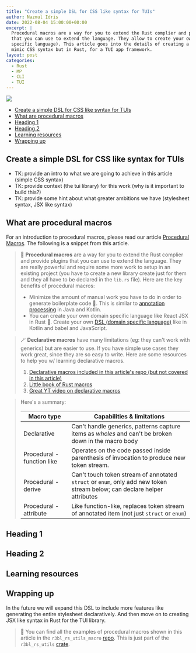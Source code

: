 ```yaml
---
title: "Create a simple DSL for CSS like syntax for TUIs"
author: Nazmul Idris
date: 2022-08-04 15:00:00+00:00
excerpt: |
  Procedural macros are a way for you to extend the Rust complier and provide plugins
  that you can use to extend the language. They allow to create your own DSL (domain
  specific language). This article goes into the details of creating a simple DSL to 
  mimic CSS syntax but in Rust, for a TUI app framework.
layout: post
categories:
  - Rust
  - MP
  - CLI
  - TUI
---
```


<img class="post-hero-image" src="{{ 'assets/rust-dsl.svg' | relative_url }}"/>

<!-- TOC -->

- [Create a simple DSL for CSS like syntax for TUIs](#create-a-simple-dsl-for-css-like-syntax-for-tuis)
- [What are procedural macros](#what-are-procedural-macros)
- [Heading 1](#heading-1)
- [Heading 2](#heading-2)
- [Learning resources](#learning-resources)
- [Wrapping up](#wrapping-up)

<!-- /TOC -->

## Create a simple DSL for CSS like syntax for TUIs
<a id="markdown-create-a-simple-dsl-for-css-like-syntax-for-tuis" name="create-a-simple-dsl-for-css-like-syntax-for-tuis"></a>


- TK: provide an intro to what we are going to achieve in this article (simple CSS syntax)
- TK: provide context (the tui library) for this work (why is it important to build this?)
- TK: provide some hint about what greater ambitions we have (stylesheet syntax, JSX like syntax)

## What are procedural macros
<a id="markdown-what-are-procedural-macros" name="what-are-procedural-macros"></a>


For an introduction to procedural macros, please read our article
[Procedural Macros](https://developerlife.com/2022/03/30/rust-proc-macro/). The following is a
snippet from this article.

> 🔮 **Procedural macros** are a way for you to extend the Rust complier and provide plugins that
> you can use to extend the language. They are really powerful and require some more work to setup
> in an existing project (you have to create a new library create just for them and they all have to
> be declared in the `lib.rs` file). Here are the key benefits of procedural macros:
>
> - Minimize the amount of manual work you have to do in order to generate boilerplate code 🎉. This
>   is similar to
>   [annotation processing](https://developerlife.com/2020/07/11/annotation-processing-kotlin-android/)
>   in Java and Kotlin.
> - You can create your own domain specific language like React JSX in Rust 🎉. Create your own
>   [DSL (domain specific language)](https://developerlife.com/2020/04/04/kotlin-dsl-intro/) like in
>   Kotlin and babel and JavaScript.

> 🪄 **Declarative macros** have many limitations (eg: they can't work with generics) but are easier
> to use. If you have simple use cases they work great, since they are so easy to write. Here are
> some resources to help you w/ learning declarative macros.
>
> 1. [Declarative macros included in this article's repo (but not covered in this article)](https://github.com/nazmulidris/rust_scratch/blob/main/macros/tests/decl/main.rs)
> 2. [Little book of Rust macros](https://veykril.github.io/tlborm/introduction.html)
> 3. [Great YT video on declarative macros](https://youtu.be/q6paRBbLgNw)

> Here's a summary:
>
> | Macro type                 | Capabilities & limitations                                                                                               |
> | -------------------------- | ------------------------------------------------------------------------------------------------------------------------ |
> | Declarative                | Can't handle generics, patterns capture items as _wholes_ and can't be broken down in the macro body                     |
> | Procedural - function like | Operates on the code passed inside parenthesis of invocation to produce new token stream.                                |
> | Procedural - derive        | Can't touch token stream of annotated `struct` or `enum`, only add new token stream below; can declare helper attributes |
> | Procedural - attribute     | Like function-like, replaces token stream of annotated item (not just `struct` or `enum`)                                |

## Heading 1
<a id="markdown-heading-1" name="heading-1"></a>


## Heading 2
<a id="markdown-heading-2" name="heading-2"></a>


## Learning resources
<a id="markdown-learning-resources" name="learning-resources"></a>


## Wrapping up
<a id="markdown-wrapping-up" name="wrapping-up"></a>


In the future we will expand this DSL to include more features like generating the entire stylesheet
declaratively. And then move on to creating JSX like syntax in Rust for the TUI library.

> 📜 You can find all the examples of procedural macros shown in this article in the
> `r3bl_rs_utils_macro` [repo](https://github.com/r3bl-org/r3bl_rs_utils/tree/main/macro/). This is
> just part of the `r3bl_rs_utils` [crate](https://crates.io/crates/r3bl_rs_utils).
